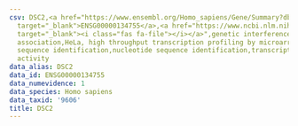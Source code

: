 ```yaml
---
csv: DSC2,<a href="https://www.ensembl.org/Homo_sapiens/Gene/Summary?db=core;g=ENSG00000134755"
  target="_blank">ENSG00000134755</a>,<a href="https://www.ncbi.nlm.nih.gov/pubmed/17216044"
  target="_blank"><i class="fas fa-file"></i></a>",genetic interference,functional
  association,HeLa, high throughput transcription profiling by microarray,nucleotide
  sequence identification,nucleotide sequence identification,transcriptional regulation,down-regulates
  activity
data_alias: DSC2
data_id: ENSG00000134755
data_numevidence: 1
data_species: Homo sapiens
data_taxid: '9606'
title: DSC2
---
```

